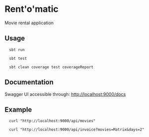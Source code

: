 # Rent'o'matic

Movie rental application

## Usage

      sbt run
      
      sbt test
      
      sbt clean coverage test coverageReport

## Documentation

Swagger UI accessible through: [http://localhost:9000/docs](http://localhost:9000/docs)

## Example

      curl "http://localhost:9000/api/movies"

      curl "http://localhost:9000/api/invoice?movies=Matrix&days=2"